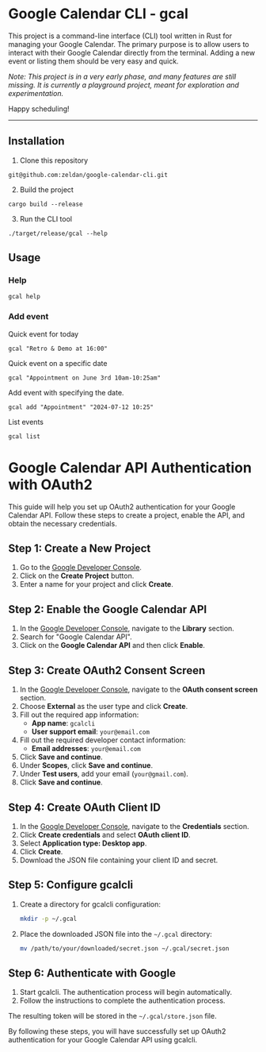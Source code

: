 # Google Calendar CLI - gcal

This project is a command-line interface (CLI) tool written in Rust for managing your Google Calendar. The primary purpose is to allow users to interact with their Google Calendar directly from the terminal. Adding a new event or listing them should be very easy and quick.

*Note: This project is in a very early phase, and many features are still missing. It is currently a playground project, meant for exploration and experimentation.*



Happy scheduling!

***

## Installation

1. Clone this repository

```
git@github.com:zeldan/google-calendar-cli.git
```

2. Build the project

```
cargo build --release
```

3. Run the CLI tool
```
./target/release/gcal --help
```

## Usage


### Help

```
gcal help
```

### Add event


Quick event for today

```
gcal "Retro & Demo at 16:00"
```

Quick event on a specific date

```
gcal "Appointment on June 3rd 10am-10:25am"
```

Add event with specifying the date.

```
gcal add "Appointment" "2024-07-12 10:25"
```


List events

```
gcal list
```

# Google Calendar API Authentication with OAuth2

This guide will help you set up OAuth2 authentication for your Google Calendar API. Follow these steps to create a project, enable the API, and obtain the necessary credentials.

## Step 1: Create a New Project
1. Go to the [Google Developer Console](https://console.developers.google.com/).
2. Click on the **Create Project** button.
3. Enter a name for your project and click **Create**.

## Step 2: Enable the Google Calendar API
1. In the [Google Developer Console](https://console.developers.google.com/), navigate to the **Library** section.
2. Search for "Google Calendar API".
3. Click on the **Google Calendar API** and then click **Enable**.

## Step 3: Create OAuth2 Consent Screen
1. In the [Google Developer Console](https://console.developers.google.com/), navigate to the **OAuth consent screen** section.
2. Choose **External** as the user type and click **Create**.
3. Fill out the required app information:
   - **App name**: `gcalcli`
   - **User support email**: `your@email.com`
4. Fill out the required developer contact information:
   - **Email addresses**: `your@email.com`
5. Click **Save and continue**.
6. Under **Scopes**, click **Save and continue**.
7. Under **Test users**, add your email (`your@gmail.com`).
8. Click **Save and continue**.

## Step 4: Create OAuth Client ID
1. In the [Google Developer Console](https://console.developers.google.com/), navigate to the **Credentials** section.
2. Click **Create credentials** and select **OAuth client ID**.
3. Select **Application type: Desktop app**.
4. Click **Create**.
5. Download the JSON file containing your client ID and secret.

## Step 5: Configure gcalcli
1. Create a directory for gcalcli configuration:
    ```sh
    mkdir -p ~/.gcal
    ```
2. Place the downloaded JSON file into the `~/.gcal` directory:
    ```sh
    mv /path/to/your/downloaded/secret.json ~/.gcal/secret.json
    ```

## Step 6: Authenticate with Google
1. Start gcalcli. The authentication process will begin automatically.
2. Follow the instructions to complete the authentication process.

The resulting token will be stored in the `~/.gcal/store.json` file.

By following these steps, you will have successfully set up OAuth2 authentication for your Google Calendar API using gcalcli.
